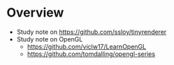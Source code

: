 # Overview
- Study note on https://github.com/ssloy/tinyrenderer
- Study note on OpenGL
  * https://github.com/viclw17/LearnOpenGL
  * https://github.com/tomdalling/opengl-series
